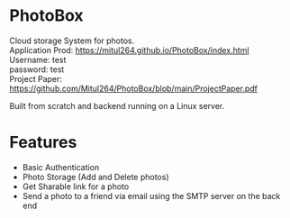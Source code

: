 # PhotoBox
Cloud storage System for photos.  
Application Prod: https://mitul264.github.io/PhotoBox/index.html  
Username: test  
password: test  
Project Paper: https://github.com/Mitul264/PhotoBox/blob/main/ProjectPaper.pdf

Built from scratch and backend running on a Linux server. 

# Features
* Basic Authentication
* Photo Storage (Add and Delete photos)
* Get Sharable link for a photo
* Send a photo to a friend via email using the SMTP server on the back end
